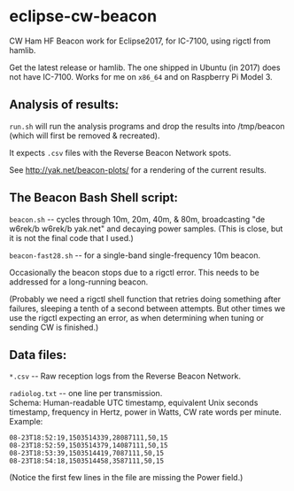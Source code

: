 # eclipse-cw-beacon
CW Ham HF Beacon work for Eclipse2017, for IC-7100, using rigctl from hamlib.

Get the latest release or hamlib.
The one shipped in Ubuntu (in 2017) does not have IC-7100.
Works for me on `x86_64` and on Raspberry Pi Model 3.

## Analysis of results:

`run.sh` will run the analysis programs and drop the results
into /tmp/beacon (which will first be removed & recreated).

It expects `.csv` files with the Reverse Beacon Network spots.

See http://yak.net/beacon-plots/ for a rendering of the current results.

## The Beacon Bash Shell script:

`beacon.sh` -- cycles through 10m, 20m, 40m, & 80m,
broadcasting "de w6rek/b w6rek/b yak.net"
and decaying power samples.
(This is close, but it is not the final code that I used.)

`beacon-fast28.sh` -- for a single-band single-frequency 10m beacon.

Occasionally the beacon stops due to a rigctl error.
This needs to be addressed for a long-running beacon.

(Probably we need a rigctl shell function that retries doing something
after failures, sleeping a tenth of a second between attempts.
But other times we use the rigctl expecting an error, as when
determining when tuning or sending CW is finished.)

## Data files:

`*.csv` -- Raw reception logs from the Reverse Beacon Network.

`radiolog.txt` -- one line per transmission.  
Schema: Human-readable UTC timestamp, equivalent Unix seconds timestamp,
frequency in Hertz, power in Watts, CW rate words per minute.
Example:
```
08-23T18:52:19,1503514339,28087111,50,15
08-23T18:52:59,1503514379,14087111,50,15
08-23T18:53:39,1503514419,7087111,50,15
08-23T18:54:18,1503514458,3587111,50,15
```
(Notice the first few lines in the file are missing the Power field.)
